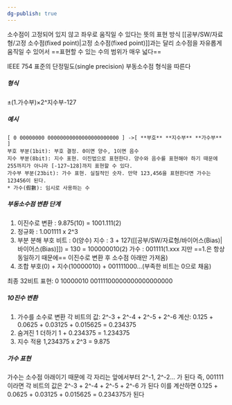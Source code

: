 ```yaml
---
dg-publish: true
---
```

소수점이 고정되어 있지 않고 좌우로 움직일 수 있다는 뜻의 표현 방식
[[공부/SW/자료형/고정 소수점(fixed point)\|고정 소수점(fixed point)]]과는 달리 소수점을 자유롭게 움직일 수 있어서  ==표현할 수 있는 수의 범위가 매우 넓다==

IEEE 754 표준의 단정밀도(single precision) 부동소수점 형식을 따른다

##### 형식
±(1.가수부)×2^지수부-127

##### 예시
```text
[ 0 00000000 00000000000000000000000 ] ->[ **부호** **지수부** **가수부** ] 
부호 부분(1bit): 부호 결정. 0이면 양수, 1이면 음수  
지수 부분(8bit): 지수 표현. 이진법으로 표현한다. 양수와 음수를 표현해야 하기 때문에 255까지가 아니라 [-127~128]까지 표현할 수 있다.  
가수부 부분(23bit): 가수 표현. 실질적인 숫자. 만약 123,456을 표현한다면 가수는 123456이 된다.
* 가수(假數): 임시로 사용하는 수
```

##### 부동소수점 변환 단계
1. 이진수로 변환 : 9.875(10) = 1001.111(2)
2. 정규화 : 1.001111 x 2^3
3. 부분 분해
   부호 비트 : 0(양수)
   지수 : 3 + 127([[공부/SW/자료형/바이어스(Bias)\|바이어스(Bias)]]) = 130 = 100000010(2)
   가수 : 001111(1.xxx 지만 ==1.은 항상 동일하기 때문에== 이진수로 변환 후 소수점 아래만 가져옴)
4. 조합
   부호(0) + 지수(10000010) + 001111000...(부족한 비트는 0으로 채움)

최종 32비트 표현: 0 10000010 00111100000000000000000

##### 10진수 변환
1. 가수를 소수로 변환
   각 비트의 값: 2^-3 + 2^-4 + 2^-5 + 2^-6
   계산: 0.125 + 0.0625 + 0.03125 + 0.015625 = 0.234375
2. 숨겨진 1 더하기
   1 + 0.234375 = 1.234375
3. 지수 적용
   1,234375 x 2^3 = 9.875

##### 가수 표현
가수는 소수점 아래이기 때문에 각 자리는 앞에서부터 2^-1, 2^-2... 가 된다
즉, 001111 이라면 각 비트의 값은 2^-3 + 2^-4 + 2^-5 + 2^-6 가 된다
이를 계산하면 0.125 + 0.0625 + 0.03125 + 0.015625 = 0.234375가 된다